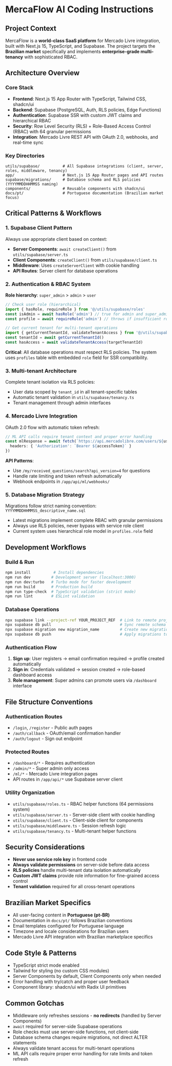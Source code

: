 # MercaFlow AI Coding Instructions

## Project Context
MercaFlow is a **world-class SaaS platform** for Mercado Livre integration, built with Next.js 15, TypeScript, and Supabase. The project targets the **Brazilian market** specifically and implements **enterprise-grade multi-tenancy** with sophisticated RBAC.

## Architecture Overview

### Core Stack
- **Frontend**: Next.js 15 App Router with TypeScript, Tailwind CSS, shadcn/ui
- **Backend**: Supabase (PostgreSQL, Auth, RLS policies, Edge Functions)
- **Authentication**: Supabase SSR with custom JWT claims and hierarchical RBAC
- **Security**: Row Level Security (RLS) + Role-Based Access Control (RBAC) with 64 granular permissions
- **Integration**: Mercado Livre REST API with OAuth 2.0, webhooks, and real-time sync

### Key Directories
```
utils/supabase/          # All Supabase integrations (client, server, roles, middleware, tenancy)
app/                     # Next.js 15 App Router pages and API routes
supabase/migrations/     # Database schema and RLS policies (YYYYMMDDHHMMSS naming)
components/              # Reusable components with shadcn/ui
docs/pt/                 # Portuguese documentation (Brazilian market focus)
```

## Critical Patterns & Workflows

### 1. Supabase Client Pattern
Always use appropriate client based on context:
- **Server Components**: `await createClient()` from `utils/supabase/server.ts`
- **Client Components**: `createClient()` from `utils/supabase/client.ts`
- **Middleware**: Uses `createServerClient` with cookie handling
- **API Routes**: Server client for database operations

### 2. Authentication & RBAC System
**Role hierarchy**: `super_admin` > `admin` > `user`

```typescript
// Check user role (hierarchical)
import { hasRole, requireRole } from '@/utils/supabase/roles'
const isAdmin = await hasRole('admin') // true for admin and super_admin
const profile = await requireRole('admin') // throws if insufficient role

// Get current tenant for multi-tenant operations
import { getCurrentTenantId, validateTenantAccess } from '@/utils/supabase/tenancy'
const tenantId = await getCurrentTenantId()
const hasAccess = await validateTenantAccess(targetTenantId)
```

**Critical**: All database operations must respect RLS policies. The system uses `profiles` table with embedded `role` field for SSR compatibility.

### 3. Multi-tenant Architecture
Complete tenant isolation via RLS policies:
- User data scoped by `tenant_id` in all tenant-specific tables
- Automatic tenant validation in `utils/supabase/tenancy.ts`
- Tenant management through admin interfaces

### 4. Mercado Livre Integration
OAuth 2.0 flow with automatic token refresh:
```typescript
// ML API calls require tenant context and proper error handling
const mlResponse = await fetch(`https://api.mercadolibre.com/users/${userId}/items`, {
  headers: { 'Authorization': `Bearer ${accessToken}` }
})
```

**API Patterns**:
- Use `/my/received_questions/search?api_version=4` for questions
- Handle rate limiting and token refresh automatically
- Webhook endpoints in `/app/api/ml/webhooks/`

### 5. Database Migration Strategy
Migrations follow strict naming convention: `YYYYMMDDHHMMSS_descriptive_name.sql`
- Latest migrations implement complete RBAC with granular permissions
- Always use RLS policies, never bypass with service role client
- Current system uses hierarchical role model in `profiles.role` field

## Development Workflows

### Build & Run
```bash
npm install          # Install dependencies
npm run dev         # Development server (localhost:3000)
npm run dev:turbo   # Turbo mode for faster development
npm run build       # Production build
npm run type-check  # TypeScript validation (strict mode)
npm run lint        # ESLint validation
```

### Database Operations
```bash
npx supabase link --project-ref YOUR_PROJECT_REF  # Link to remote project
npx supabase db pull                              # Sync remote schema locally
npx supabase migration new migration_name         # Create new migration
npx supabase db push                              # Apply migrations to remote
```

### Authentication Flow
1. **Sign up**: User registers → email confirmation required → profile created automatically
2. **Sign in**: Credentials validated → session created → role-based dashboard access
3. **Role management**: Super admins can promote users via `/dashboard` interface

## File Structure Conventions

### Authentication Routes
- `/login`, `/register` - Public auth pages
- `/auth/callback` - OAuth/email confirmation handler
- `/auth/logout` - Sign out endpoint

### Protected Routes
- `/dashboard/*` - Requires authentication
- `/admin/*` - Super admin only access
- `/ml/*` - Mercado Livre integration pages
- API routes in `/app/api/*` use Supabase server client

### Utility Organization
- `utils/supabase/roles.ts` - RBAC helper functions (64 permissions system)
- `utils/supabase/server.ts` - Server-side client with cookie handling
- `utils/supabase/client.ts` - Client-side client for components
- `utils/supabase/middleware.ts` - Session refresh logic
- `utils/supabase/tenancy.ts` - Multi-tenant helper functions

## Security Considerations
- **Never use service role key** in frontend code
- **Always validate permissions** on server-side before data access
- **RLS policies** handle multi-tenant data isolation automatically
- **Custom JWT claims** provide role information for fine-grained access control
- **Tenant validation** required for all cross-tenant operations

## Brazilian Market Specifics
- All user-facing content in **Portuguese (pt-BR)**
- Documentation in `docs/pt/` follows Brazilian conventions
- Email templates configured for Portuguese language
- Timezone and locale considerations for Brazilian users
- Mercado Livre API integration with Brazilian marketplace specifics

## Code Style & Patterns
- TypeScript strict mode enabled
- Tailwind for styling (no custom CSS modules)
- Server Components by default, Client Components only when needed
- Error handling with try/catch and proper user feedback
- Component library: shadcn/ui with Radix UI primitives

## Common Gotchas
- Middleware only refreshes sessions - **no redirects** (handled by Server Components)
- `await` required for server-side Supabase operations
- Role checks must use server-side functions, not client-side
- Database schema changes require migrations, not direct ALTER statements
- Always validate tenant access for multi-tenant operations
- ML API calls require proper error handling for rate limits and token refresh